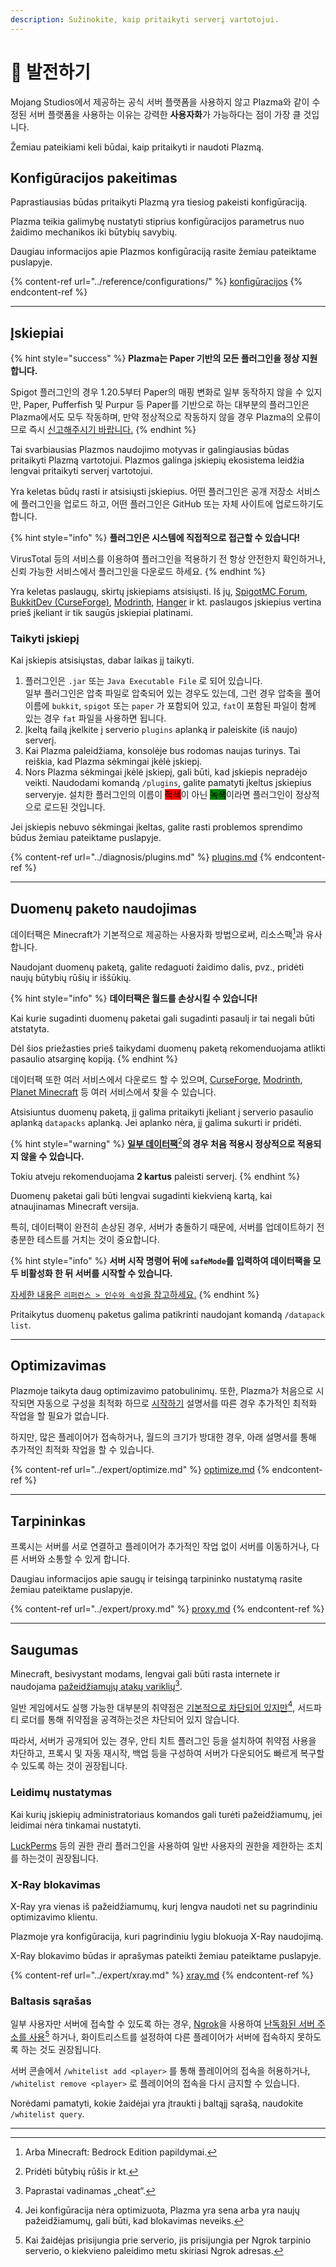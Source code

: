 ```yaml
---
description: Sužinokite, kaip pritaikyti serverį vartotojui.
---
```


# 🎨 발전하기

Mojang Studios에서 제공하는 공식 서버 플랫폼을 사용하지 않고 Plazma와 같이 수정된 서버 플랫폼을 사용하는 이유는 강력한 **사용자화**가 가능하다는 점이 가장 클 것입니다.

Žemiau pateikiami keli būdai, kaip pritaikyti ir naudoti Plazmą.

## Konfigūracijos pakeitimas <a href="#id-1" id="id-1"></a>

Paprastiausias būdas pritaikyti Plazmą yra tiesiog pakeisti konfigūraciją.

Plazma teikia galimybę nustatyti stiprius konfigūracijos parametrus nuo žaidimo mechanikos iki būtybių savybių.

Daugiau informacijos apie Plazmos konfigūraciją rasite žemiau pateiktame puslapyje.

{% content-ref url="../reference/configurations/" %}
[konfigūracijos](../reference/configurations/)
{% endcontent-ref %}

***

## Įskiepiai <a href="#id-2" id="id-2"></a>

{% hint style="success" %}
**Plazma는 Paper 기반의 모든 플러그인을 정상 지원합니다.**

Spigot 플러그인의 경우 1.20.5부터 Paper의 매핑 변화로 일부 동작하지 않을 수 있지만, Paper, Pufferfish 및 Purpur 등 Paper를 기반으로 하는 대부분의 플러그인은 Plazma에서도 모두 작동하며, 만약 정상적으로 작동하지 않을 경우 Plazma의 오류이므로 즉시 [신고해주시기 바랍니다.](../diagnosis/plugins.md)
{% endhint %}

Tai svarbiausias Plazmos naudojimo motyvas ir galingiausias būdas pritaikyti Plazmą vartotojui. Plazmos galinga įskiepių ekosistema leidžia lengvai pritaikyti serverį vartotojui.

Yra keletas būdų rasti ir atsisiųsti įskiepius. 어떤 플러그인은 공개 저장소 서비스에 플러그인을 업로드 하고, 어떤 플러그인은 GitHub 또는 자체 사이트에 업로드하기도 합니다.

{% hint style="info" %}
**플러그인은 시스템에 직접적으로 접근할 수 있습니다!**

VirusTotal 등의 서비스를 이용하여 플러그인을 적용하기 전 항상 안전한지 확인하거나, 신뢰 가능한 서비스에서 플러그인을 다운로드 하세요.
{% endhint %}

Yra keletas paslaugų, skirtų įskiepiams atsisiųsti. Iš jų, [SpigotMC Forum](https://www.spigotmc.org/resources/), [BukkitDev (CurseForge)](https://dev.bukkit.org/bukkit-plugins), [Modrinth](https://modrinth.com/plugins), [Hanger](https://hangar.papermc.io/) ir kt. paslaugos įskiepius vertina prieš įkeliant ir tik saugūs įskiepiai platinami.

### Taikyti įskiepį <a href="#id-2.1" id="id-2.1"></a>

Kai įskiepis atsisiųstas, dabar laikas jį taikyti.

1. 플러그인은 `.jar` 또는 `Java Executable File` 로 되어 있습니다.\
   일부 플러그인은 압축 파일로 압축되어 있는 경우도 있는데, 그런 경우 압축을 풀어 이름에 `bukkit`, `spigot` 또는 `paper` 가 포함되어 있고, `fat`이 포함된 파일이 함께 있는 경우 `fat` 파일을 사용하면 됩니다.
2. Įkeltą failą įkelkite į serverio `plugins` aplanką ir paleiskite (iš naujo) serverį.
3. Kai Plazma paleidžiama, konsolėje bus rodomas naujas turinys. Tai reiškia, kad Plazma sėkmingai įkėlė įskiepį.
4. Nors Plazma sėkmingai įkėlė įskiepį, gali būti, kad įskiepis nepradėjo veikti. Naudodami komandą `/plugins`, galite pamatyti įkeltus įskiepius serveryje. 설치한 플러그인의 이름이 <mark style="background-color:red;">적색</mark>이 아닌 <mark style="background-color:green;">녹색</mark>이라면 플러그인이 정상적으로 로드된 것입니다.

Jei įskiepis nebuvo sėkmingai įkeltas, galite rasti problemos sprendimo būdus žemiau pateiktame puslapyje.

{% content-ref url="../diagnosis/plugins.md" %}
[plugins.md](../diagnosis/plugins.md)
{% endcontent-ref %}

***

## Duomenų paketo naudojimas <a href="#id-3" id="id-3"></a>

데이터팩은 Minecraft가 기본적으로 제공하는 사용자화 방법으로써, 리소스팩[^1]과 유사합니다.

Naudojant duomenų paketą, galite redaguoti žaidimo dalis, pvz., pridėti naujų būtybių rūšių ir iššūkių.

{% hint style="info" %}
**데이터팩은 월드를 손상시킬 수 있습니다!**

Kai kurie sugadinti duomenų paketai gali sugadinti pasaulį ir tai negali būti atstatyta.

Dėl šios priežasties prieš taikydami duomenų paketą rekomenduojama atlikti pasaulio atsarginę kopiją.
{% endhint %}

데이터팩 또한 여러 서비스에서 다운로드 할 수 있으며, [CurseForge](https://www.curseforge.com/minecraft/search?page=1\\&pageSize=50\\&sortBy=relevancy\\&class=data-packs), [Modrinth](https://modrinth.com/datapacks), [Planet Minecraft](https://www.planetminecraft.com/data-packs/) 등 여러 서비스에서 찾을 수 있습니다.

Atsisiuntus duomenų paketą, jį galima pritaikyti įkeliant į serverio pasaulio aplanką `datapacks` aplanką. Jei aplanko nėra, jį galima sukurti ir pridėti.

{% hint style="warning" %}
[**일부 데이터팩**](#user-content-fn-2)[^2]**의 경우 처음 적용시 정상적으로 적용되지 않을 수 있습니다.**

Tokiu atveju rekomenduojama **2 kartus** paleisti serverį.
{% endhint %}

Duomenų paketai gali būti lengvai sugadinti kiekvieną kartą, kai atnaujinamas Minecraft versija.

특히, 데이터팩이 완전히 손상된 경우, 서버가 충돌하기 때문에, 서버를 업데이트하기 전 충분한 테스트를 거치는 것이 중요합니다.

{% hint style="info" %}
**서버 시작 명령어 뒤에 `safeMode`를 입력하여 데이터팩을 모두 비활성화 한 뒤 서버를 시작할 수 있습니다.**

[자세한 내용은 `리퍼런스 > 인수와 속성`을 참고하세요.](../reference/arguments.md#safemode)
{% endhint %}

Pritaikytus duomenų paketus galima patikrinti naudojant komandą `/datapack list`.

***

## Optimizavimas <a href="#id-4" id="id-4"></a>

Plazmoje taikyta daug optimizavimo patobulinimų. 또한, Plazma가 처음으로 시작되면 자동으로 구성을 최적화 하므로 [시작하기](./) 설명서를 따른 경우 추가적인 최적화 작업을 할 필요가 없습니다.

하지만, 많은 플레이어가 접속하거나, 월드의 크기가 방대한 경우, 아래 설명서를 통해 추가적인 최적화 작업을 할 수 있습니다.

{% content-ref url="../expert/optimize.md" %}
[optimize.md](../expert/optimize.md)
{% endcontent-ref %}

***

## Tarpininkas <a href="#id-5" id="id-5"></a>

프록시는 서버를 서로 연결하고 플레이어가 추가적인 작업 없이 서버를 이동하거나, 다른 서버와 소통할 수 있게 합니다.

Daugiau informacijos apie saugų ir teisingą tarpininko nustatymą rasite žemiau pateiktame puslapyje.

{% content-ref url="../expert/proxy.md" %}
[proxy.md](../expert/proxy.md)
{% endcontent-ref %}

***

## Saugumas <a href="#id-5" id="id-5"></a>

Minecraft, besivystant modams, lengvai gali būti rasta internete ir naudojama [pažeidžiamųjų atakų variklių](#user-content-fn-3)[^3].

일반 게임에서도 실행 가능한 대부분의 취약점은 [기본적으로 차단되어 있지만](#user-content-fn-4)[^4], 서드파티 로더를 통해 취약점을 공격하는것은 차단되어 있지 않습니다.

따라서, 서버가 공개되어 있는 경우, 안티 치트 플러그인 등을 설치하여 취약점 사용을 차단하고, 프록시 및 자동 재시작, 백업 등을 구성하여 서버가 다운되어도 빠르게 복구할 수 있도록 하는 것이 권장됩니다.

### Leidimų nustatymas <a href="#id-5.1" id="id-5.1"></a>

Kai kurių įskiepių administratoriaus komandos gali turėti pažeidžiamumų, jei leidimai nėra tinkamai nustatyti.

[LuckPerms](https://luckperms.net/) 등의 권한 관리 플러그인을 사용하여 일반 사용자의 권한을 제한하는 조치를 하는것이 권장됩니다.

### X-Ray blokavimas <a href="#id-5.2" id="id-5.2"></a>

X-Ray yra vienas iš pažeidžiamumų, kurį lengva naudoti net su pagrindiniu optimizavimo klientu.

Plazmoje yra konfigūracija, kuri pagrindiniu lygiu blokuoja X-Ray naudojimą.

X-Ray blokavimo būdas ir aprašymas pateikti žemiau pateiktame puslapyje.

{% content-ref url="../expert/xray.md" %}
[xray.md](../expert/xray.md)
{% endcontent-ref %}

### Baltasis sąrašas <a href="#id-5.3" id="id-5.3"></a>

일부 사용자만 서버에 접속할 수 있도록 하는 경우, [Ngrok](./#id-6.2)을 사용하여 [난독화된 서버 주소를 사용](#user-content-fn-5)[^5] 하거나, 화이트리스트를 설정하여 다른 플레이어가 서버에 접속하지 못하도록 하는 것도 권장됩니다.

서버 콘솔에서 `/whitelist add <player>` 를 통해 플레이어의 접속을 허용하거나, `/whitelist remove <player>` 로 플레이어의 접속을 다시 금지할 수 있습니다.

Norėdami pamatyti, kokie žaidėjai yra įtraukti į baltąjį sąrašą, naudokite `/whitelist query`.

***

[^1]: Arba Minecraft: Bedrock Edition papildymai.

[^2]: Pridėti būtybių rūšis ir kt.

[^3]: Paprastai vadinamas „cheat“.

[^4]: Jei konfigūracija nėra optimizuota, Plazma yra sena arba yra naujų pažeidžiamumų, gali būti, kad blokavimas neveiks.

[^5]: Kai žaidėjas prisijungia prie serverio, jis prisijungia per Ngrok tarpinio serverio, o kiekvieno paleidimo metu skiriasi Ngrok adresas.

